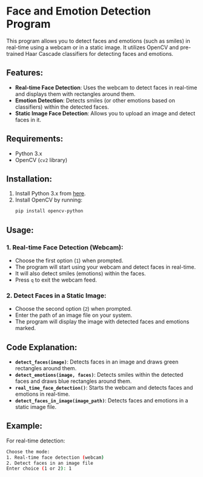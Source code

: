 # Face and Emotion Detection Program

This program allows you to detect faces and emotions (such as smiles) in real-time using a webcam or in a static image. It utilizes OpenCV and pre-trained Haar Cascade classifiers for detecting faces and emotions.

## Features:
- **Real-time Face Detection**: Uses the webcam to detect faces in real-time and displays them with rectangles around them.
- **Emotion Detection**: Detects smiles (or other emotions based on classifiers) within the detected faces.
- **Static Image Face Detection**: Allows you to upload an image and detect faces in it.

## Requirements:
- Python 3.x
- OpenCV (`cv2` library)

## Installation:
1. Install Python 3.x from [here](https://www.python.org/downloads/).
2. Install OpenCV by running:
    ```bash
    pip install opencv-python
    ```

## Usage:

### 1. Real-time Face Detection (Webcam):
   - Choose the first option (`1`) when prompted.
   - The program will start using your webcam and detect faces in real-time.
   - It will also detect smiles (emotions) within the faces.
   - Press `q` to exit the webcam feed.

### 2. Detect Faces in a Static Image:
   - Choose the second option (`2`) when prompted.
   - Enter the path of an image file on your system.
   - The program will display the image with detected faces and emotions marked.

## Code Explanation:
- **`detect_faces(image)`**: Detects faces in an image and draws green rectangles around them.
- **`detect_emotions(image, faces)`**: Detects smiles within the detected faces and draws blue rectangles around them.
- **`real_time_face_detection()`**: Starts the webcam and detects faces and emotions in real-time.
- **`detect_faces_in_image(image_path)`**: Detects faces and emotions in a static image file.

## Example:

For real-time detection:
```bash
Choose the mode:
1. Real-time face detection (webcam)
2. Detect faces in an image file
Enter choice (1 or 2): 1
